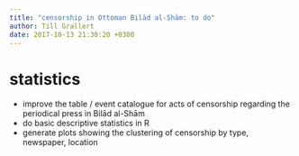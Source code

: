 ```yaml
---
title: "censorship in Ottoman Bilād al-Shām: to do"
author: Till Grallert
date: 2017-10-13 21:30:20 +0300
---
```


# statistics

- improve the table / event catalogue for acts of censorship regarding the periodical press in Bilād al-Shām
- do basic descriptive statistics in R
- generate plots showing the clustering of censorship by type, newspaper, location